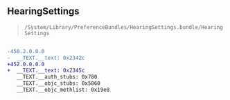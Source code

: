 ## HearingSettings

> `/System/Library/PreferenceBundles/HearingSettings.bundle/HearingSettings`

```diff

-450.2.0.0.0
-  __TEXT.__text: 0x2342c
+452.0.0.0.0
+  __TEXT.__text: 0x2345c
   __TEXT.__auth_stubs: 0x780
   __TEXT.__objc_stubs: 0x5860
   __TEXT.__objc_methlist: 0x19e8

```
